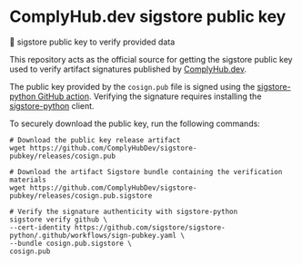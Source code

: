 # ComplyHub.dev sigstore public key

🔑 sigstore public key to verify provided data

This repository acts as the official source for getting the sigstore public key used
to verify artifact signatures published by [ComplyHub.dev](https://complyhub.dev/).

The public key provided by the `cosign.pub` file is signed using the [sigstore-python GitHub action](https://github.com/sigstore/gh-action-sigstore-python).
Verifying the signature requires installing the [sigstore-python](https://github.com/sigstore/sigstore-python) client.

To securely download the public key, run the following commands:

```
# Download the public key release artifact
wget https://github.com/ComplyHubDev/sigstore-pubkey/releases/cosign.pub

# Download the artifact Sigstore bundle containing the verification materials
wget https://github.com/ComplyHubDev/sigstore-pubkey/releases/cosign.pub.sigstore

# Verify the signature authenticity with sigstore-python
sigstore verify github \
--cert-identity https://github.com/sigstore/sigstore-python/.github/workflows/sign-pubkey.yaml \
--bundle cosign.pub.sigstore \
cosign.pub
```
